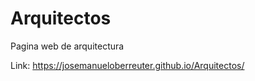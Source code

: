 # Arquitectos
 Pagina web de arquitectura

Link: 
https://josemanueloberreuter.github.io/Arquitectos/
